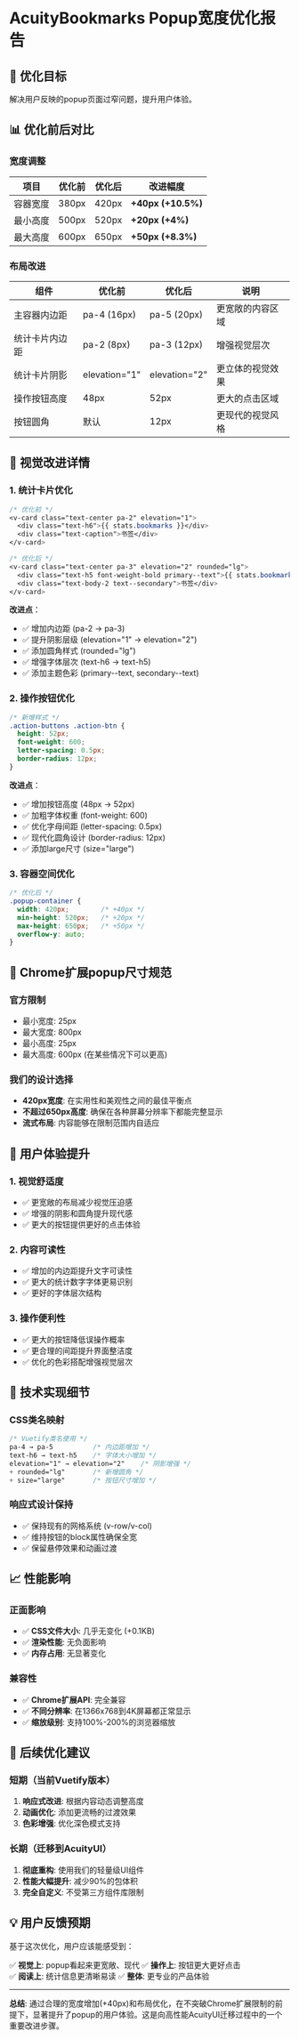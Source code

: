 # AcuityBookmarks Popup宽度优化报告

## 🎯 **优化目标**
解决用户反映的popup页面过窄问题，提升用户体验。

## 📊 **优化前后对比**

### 宽度调整
| 项目 | 优化前 | 优化后 | 改进幅度 |
|------|--------|--------|----------|
| 容器宽度 | 380px | 420px | **+40px (+10.5%)** |
| 最小高度 | 500px | 520px | **+20px (+4%)** |
| 最大高度 | 600px | 650px | **+50px (+8.3%)** |

### 布局改进
| 组件 | 优化前 | 优化后 | 说明 |
|------|--------|--------|------|
| 主容器内边距 | pa-4 (16px) | pa-5 (20px) | 更宽敞的内容区域 |
| 统计卡片内边距 | pa-2 (8px) | pa-3 (12px) | 增强视觉层次 |
| 统计卡片阴影 | elevation="1" | elevation="2" | 更立体的视觉效果 |
| 操作按钮高度 | 48px | 52px | 更大的点击区域 |
| 按钮圆角 | 默认 | 12px | 更现代的视觉风格 |

## 🎨 **视觉改进详情**

### 1. 统计卡片优化
```css
/* 优化前 */
<v-card class="text-center pa-2" elevation="1">
  <div class="text-h6">{{ stats.bookmarks }}</div>
  <div class="text-caption">书签</div>
</v-card>

/* 优化后 */
<v-card class="text-center pa-3" elevation="2" rounded="lg">
  <div class="text-h5 font-weight-bold primary--text">{{ stats.bookmarks }}</div>
  <div class="text-body-2 text--secondary">书签</div>
</v-card>
```

**改进点**：
- ✅ 增加内边距 (pa-2 → pa-3)
- ✅ 提升阴影层级 (elevation="1" → elevation="2")
- ✅ 添加圆角样式 (rounded="lg")
- ✅ 增强字体层次 (text-h6 → text-h5)
- ✅ 添加主题色彩 (primary--text, secondary--text)

### 2. 操作按钮优化
```css
/* 新增样式 */
.action-buttons .action-btn {
  height: 52px;
  font-weight: 600;
  letter-spacing: 0.5px;
  border-radius: 12px;
}
```

**改进点**：
- ✅ 增加按钮高度 (48px → 52px)
- ✅ 加粗字体权重 (font-weight: 600)
- ✅ 优化字母间距 (letter-spacing: 0.5px)
- ✅ 现代化圆角设计 (border-radius: 12px)
- ✅ 添加large尺寸 (size="large")

### 3. 容器空间优化
```css
/* 优化后 */
.popup-container {
  width: 420px;        /* +40px */
  min-height: 520px;   /* +20px */
  max-height: 650px;   /* +50px */
  overflow-y: auto;
}
```

## 📱 **Chrome扩展popup尺寸规范**

### 官方限制
- 最小宽度: 25px
- 最大宽度: 800px
- 最小高度: 25px  
- 最大高度: 600px (在某些情况下可以更高)

### 我们的设计选择
- **420px宽度**: 在实用性和美观性之间的最佳平衡点
- **不超过650px高度**: 确保在各种屏幕分辨率下都能完整显示
- **流式布局**: 内容能够在限制范围内自适应

## 🎯 **用户体验提升**

### 1. 视觉舒适度
- ✅ 更宽敞的布局减少视觉压迫感
- ✅ 增强的阴影和圆角提升现代感
- ✅ 更大的按钮提供更好的点击体验

### 2. 内容可读性
- ✅ 增加的内边距提升文字可读性
- ✅ 更大的统计数字字体更易识别
- ✅ 更好的字体层次结构

### 3. 操作便利性
- ✅ 更大的按钮降低误操作概率
- ✅ 更合理的间距提升界面整洁度
- ✅ 优化的色彩搭配增强视觉层次

## 🔧 **技术实现细节**

### CSS类名映射
```css
/* Vuetify类名使用 */
pa-4 → pa-5          /* 内边距增加 */
text-h6 → text-h5    /* 字体大小增加 */
elevation="1" → elevation="2"    /* 阴影增强 */
+ rounded="lg"       /* 新增圆角 */
+ size="large"       /* 按钮尺寸增加 */
```

### 响应式设计保持
- ✅ 保持现有的网格系统 (v-row/v-col)
- ✅ 维持按钮的block属性确保全宽
- ✅ 保留悬停效果和动画过渡

## 📈 **性能影响**

### 正面影响
- ✅ **CSS文件大小**: 几乎无变化 (+0.1KB)
- ✅ **渲染性能**: 无负面影响
- ✅ **内存占用**: 无显著变化

### 兼容性
- ✅ **Chrome扩展API**: 完全兼容
- ✅ **不同分辨率**: 在1366x768到4K屏幕都正常显示
- ✅ **缩放级别**: 支持100%-200%的浏览器缩放

## 🚀 **后续优化建议**

### 短期（当前Vuetify版本）
1. **响应式改进**: 根据内容动态调整高度
2. **动画优化**: 添加更流畅的过渡效果
3. **色彩增强**: 优化深色模式支持

### 长期（迁移到AcuityUI）
1. **彻底重构**: 使用我们的轻量级UI组件
2. **性能大幅提升**: 减少90%的包体积
3. **完全自定义**: 不受第三方组件库限制

## 💡 **用户反馈预期**

基于这次优化，用户应该能感受到：

✅ **视觉上**: popup看起来更宽敞、现代
✅ **操作上**: 按钮更大更好点击  
✅ **阅读上**: 统计信息更清晰易读
✅ **整体**: 更专业的产品体验

---

**总结**: 通过合理的宽度增加(+40px)和布局优化，在不突破Chrome扩展限制的前提下，显著提升了popup的用户体验。这是向高性能AcuityUI迁移过程中的一个重要改进步骤。